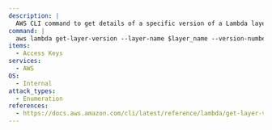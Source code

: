 ```yaml
---
description: |
  AWS CLI command to get details of a specific version of a Lambda layer in the AWS account.
command: |
  aws lambda get-layer-version --layer-name $layer_name --version-number $version
items:
  - Access Keys
services:
  - AWS
OS:
  - Internal
attack_types:
  - Enumeration
references:
  - https://docs.aws.amazon.com/cli/latest/reference/lambda/get-layer-version.html
---
```


